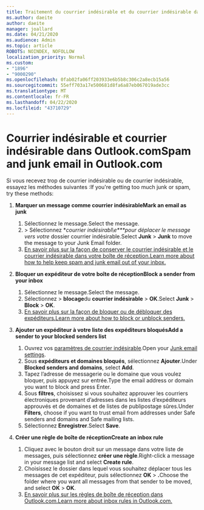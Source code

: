 ```yaml
---
title: Traitement du courrier indésirable et du courrier indésirable dans Outlook.com
ms.author: daeite
author: daeite
manager: joallard
ms.date: 04/21/2020
ms.audience: Admin
ms.topic: article
ROBOTS: NOINDEX, NOFOLLOW
localization_priority: Normal
ms.custom:
- "1896"
- "9000290"
ms.openlocfilehash: 0fab02fa06ff203933e6b5b8c306c2a8ecb15a56
ms.sourcegitcommit: 55eff703a17e500681d8fa6a87eb067019ade3cc
ms.translationtype: MT
ms.contentlocale: fr-FR
ms.lasthandoff: 04/22/2020
ms.locfileid: "43710729"
---
```

# <a name="spam-and-junk-email-in-outlookcom"></a><span data-ttu-id="09d43-102">Courrier indésirable et courrier indésirable dans Outlook.com</span><span class="sxs-lookup"><span data-stu-id="09d43-102">Spam and junk email in Outlook.com</span></span>

<span data-ttu-id="09d43-103">Si vous recevez trop de courrier indésirable ou de courrier indésirable, essayez les méthodes suivantes :</span><span class="sxs-lookup"><span data-stu-id="09d43-103">If you're getting too much junk or spam, try these methods:</span></span>

1. <span data-ttu-id="09d43-104">**Marquer un message comme courrier indésirable**</span><span class="sxs-lookup"><span data-stu-id="09d43-104">**Mark an email as junk**</span></span>
    1. <span data-ttu-id="09d43-105">Sélectionnez le message.</span><span class="sxs-lookup"><span data-stu-id="09d43-105">Select the message.</span></span>
    1. <span data-ttu-id="09d43-106"> > Sélectionnez **courrier indésirabl\e\*\*\**pour déplacer le message vers votre** dossier courrier indésirable.</span><span class="sxs-lookup"><span data-stu-id="09d43-106">Select **Junk** > **Junk** to move the message to your Junk Email folder.</span></span>
    1. [<span data-ttu-id="09d43-107">En savoir plus sur la façon de conserver le courrier indésirable et le courrier indésirable dans votre boîte de réception.</span><span class="sxs-lookup"><span data-stu-id="09d43-107">Learn more about how to help keep spam and junk email out of your inbox.</span></span>](https://support.office.com/article/a3ece97b-82f8-4a5e-9ac3-e92fa6427ae4?wt.mc_id=Office_Outlook_com_Alchemy)

1. <span data-ttu-id="09d43-108">**Bloquer un expéditeur de votre boîte de réception**</span><span class="sxs-lookup"><span data-stu-id="09d43-108">**Block a sender from your inbox**</span></span>
    1. <span data-ttu-id="09d43-109">Sélectionnez le message.</span><span class="sxs-lookup"><span data-stu-id="09d43-109">Select the message.</span></span>
    1. <span data-ttu-id="09d43-110">Sélectionnez > **blocage**du **courrier indésirable** > **OK**.</span><span class="sxs-lookup"><span data-stu-id="09d43-110">Select **Junk** > **Block** > **OK**.</span></span>
    1. [<span data-ttu-id="09d43-111">En savoir plus sur la façon de bloquer ou de débloquer des expéditeurs.</span><span class="sxs-lookup"><span data-stu-id="09d43-111">Learn more about how to block or unblock senders.</span></span>](https://support.office.com/article/afba1c94-77bb-4f50-8b85-057cf52f4d5e?wt.mc_id=Office_Outlook_com_Alchemy)

1. <span data-ttu-id="09d43-112">**Ajouter un expéditeur à votre liste des expéditeurs bloqués**</span><span class="sxs-lookup"><span data-stu-id="09d43-112">**Add a sender to your blocked senders list**</span></span>
    1. <span data-ttu-id="09d43-113">Ouvrez vos [paramètres de courrier indésirable](https://outlook.live.com/mail/options/mail/junkEmail/blockedSendersAndDomainsV2).</span><span class="sxs-lookup"><span data-stu-id="09d43-113">Open your [Junk email settings](https://outlook.live.com/mail/options/mail/junkEmail/blockedSendersAndDomainsV2).</span></span>
    1. <span data-ttu-id="09d43-114">Sous **expéditeurs et domaines bloqués**, sélectionnez **Ajouter**.</span><span class="sxs-lookup"><span data-stu-id="09d43-114">Under **Blocked senders and domains**, select **Add**.</span></span>
    1. <span data-ttu-id="09d43-115">Tapez l’adresse de messagerie ou le domaine que vous voulez bloquer, puis appuyez sur entrée.</span><span class="sxs-lookup"><span data-stu-id="09d43-115">Type the email address or domain you want to block and press Enter.</span></span>
    1. <span data-ttu-id="09d43-116">Sous **filtres**, choisissez si vous souhaitez approuver les courriers électroniques provenant d’adresses dans les listes d’expéditeurs approuvés et de domaines et de listes de publipostage sûres.</span><span class="sxs-lookup"><span data-stu-id="09d43-116">Under **Filters**, choose if you want to trust email from addresses under Safe senders and domains and Safe mailing lists.</span></span>
    1. <span data-ttu-id="09d43-117">Sélectionnez **Enregistrer**.</span><span class="sxs-lookup"><span data-stu-id="09d43-117">Select **Save**.</span></span>

1. <span data-ttu-id="09d43-118">**Créer une règle de boîte de réception**</span><span class="sxs-lookup"><span data-stu-id="09d43-118">**Create an inbox rule**</span></span>
    1. <span data-ttu-id="09d43-119">Cliquez avec le bouton droit sur un message dans votre liste de messages, puis sélectionnez **créer une règle**.</span><span class="sxs-lookup"><span data-stu-id="09d43-119">Right-click a message in your message list and select **Create rule**.</span></span>
    1. <span data-ttu-id="09d43-120">Choisissez le dossier dans lequel vous souhaitez déplacer tous les messages de cet expéditeur, puis sélectionnez **OK** > **.**</span><span class="sxs-lookup"><span data-stu-id="09d43-120">Choose the folder where you want all messages from that sender to be moved, and select **OK** > **OK**.</span></span>
    1. [<span data-ttu-id="09d43-121">En savoir plus sur les règles de boîte de réception dans Outlook.com.</span><span class="sxs-lookup"><span data-stu-id="09d43-121">Learn more about inbox rules in Outlook.com.</span></span>](https://support.office.com/article/4b094371-a5d7-49bd-8b1b-4e4896a7cc5d?wt.mc_id=Office_Outlook_com_Alchemy)